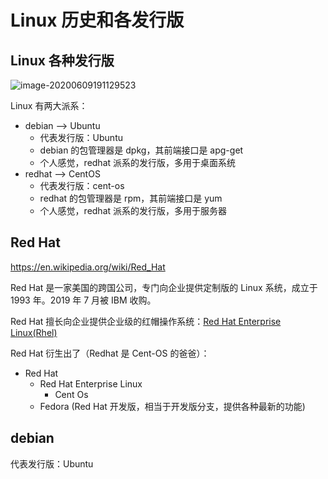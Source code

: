 # Linux 历史和各发行版

## Linux 各种发行版

![image-20200609191129523](assets/image-20200609191129523.png)



Linux 有两大派系：

* debian —> Ubuntu
  * 代表发行版：Ubuntu
  * debian 的包管理器是 dpkg，其前端接口是 apg-get
  * 个人感觉，redhat 派系的发行版，多用于桌面系统
* redhat —> CentOS
  * 代表发行版：cent-os
  * redhat 的包管理器是 rpm，其前端接口是 yum
  * 个人感觉，redhat 派系的发行版，多用于服务器

## Red Hat

https://en.wikipedia.org/wiki/Red_Hat

Red Hat 是一家美国的跨国公司，专门向企业提供定制版的 Linux 系统，成立于 1993 年。2019 年 7 月被 IBM 收购。

Red Hat 擅长向企业提供企业级的红帽操作系统：[Red Hat Enterprise Linux(Rhel)](https://en.wikipedia.org/wiki/Red_Hat_Enterprise_Linux)

Red Hat 衍生出了（Redhat 是 Cent-OS 的爸爸）：

* Red Hat
  * Red Hat Enterprise Linux
    * Cent Os
  * Fedora (Red Hat 开发版，相当于开发版分支，提供各种最新的功能)

## debian

代表发行版：Ubuntu